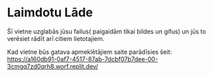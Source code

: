 #  Laimdotu Lāde
Šī vietne uzglabās jūsu failus( paigaidām tikai bildes un gifus) un jūs to verēsiet rādīt arī citiem lietotajiem. 

Kad vietne būs  gatava apmeklētājiem saite parādīsies šeit: https://a160db91-0af7-4517-87ab-7dcbf07b7dee-00-3cmgq7zd0qrh8.worf.replit.dev/
